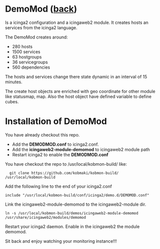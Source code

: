 # DemoMod ([back](00-A-documentation.md))
Is a icinga2 configuration and a icingaweb2 module. It creates hosts an services from the icinga2 language.

The DemoMod creates around:
* 280 hosts
* 1500 services
* 63 hostgroups
* 36 servicegroups
* 560 dependencies

The hosts and services change there state dynamic in an interval of 15 minutes.

The create host objects are enriched with geo coordinate for other module like statusmap, map. Also the host object have defined variable to define cubes.

# Installation of DemoMod
You have already checkout this repo.

* Add the **DEMODMOD.conf** to icinga2.conf.
* Add the **icingaweb2-module-demomod**  to icingaweb2 module path
* Restart icinga2 to enable the **DEMODMOD.conf**

You have checkout the repo to /usr/local/kobmon-build/  like:
```
  git clone https://github.com/kobmaki/kobmon-build/ /usr/local/kobmon-build
  ```

Add the following line to the end of your icinga2.conf
```
include "/usr/local/kobmon-build/conf/icinga2/demo.d/DEMOMOD.conf"
```

Link the icingaweb2-module-demomod to the icingaweb2-module dir.

```
ln -s /usr/local/kobmon-build/demos/icingaweb2-module-demomod /usr/share/icingaweb2/modules/demomod
```

Restart your icinga2 daemon.
Enable in the icingaweb2 the module demomod.

Sit back and enjoy watching your monitoring instance!!!
